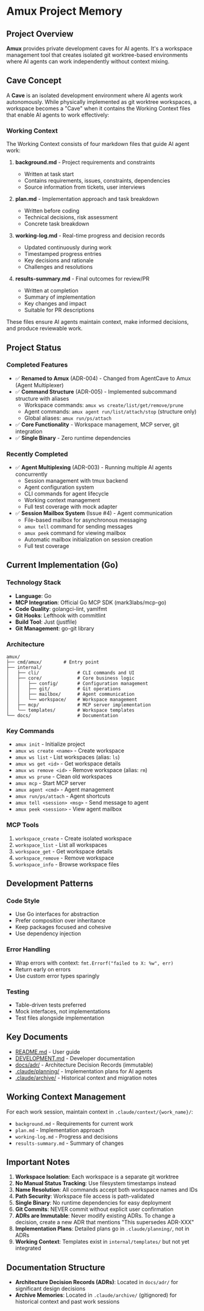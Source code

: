 # Amux Project Memory

## Project Overview

**Amux** provides private development caves for AI agents. It's a workspace management tool that creates isolated
git worktree-based environments where AI agents can work independently without context mixing.

## Cave Concept

A **Cave** is an isolated development environment where AI agents work autonomously. While physically implemented as
git worktree workspaces, a workspace becomes a "Cave" when it contains the Working Context files that enable AI agents
to work effectively:

### Working Context

The Working Context consists of four markdown files that guide AI agent work:

1. **background.md** - Project requirements and constraints
   - Written at task start
   - Contains requirements, issues, constraints, dependencies
   - Source information from tickets, user interviews

2. **plan.md** - Implementation approach and task breakdown
   - Written before coding
   - Technical decisions, risk assessment
   - Concrete task breakdown

3. **working-log.md** - Real-time progress and decision records
   - Updated continuously during work
   - Timestamped progress entries
   - Key decisions and rationale
   - Challenges and resolutions

4. **results-summary.md** - Final outcomes for review/PR
   - Written at completion
   - Summary of implementation
   - Key changes and impact
   - Suitable for PR descriptions

These files ensure AI agents maintain context, make informed decisions, and produce reviewable work.

## Project Status

### Completed Features

- ✅ **Renamed to Amux** (ADR-004) - Changed from AgentCave to Amux (Agent Multiplexer)
- ✅ **Command Structure** (ADR-005) - Implemented subcommand structure with aliases
  - Workspace commands: `amux ws create/list/get/remove/prune`
  - Agent commands: `amux agent run/list/attach/stop` (structure only)
  - Global aliases: `amux run/ps/attach`
- ✅ **Core Functionality** - Workspace management, MCP server, git integration
- ✅ **Single Binary** - Zero runtime dependencies

### Recently Completed

- ✅ **Agent Multiplexing** (ADR-003) - Running multiple AI agents concurrently
  - Session management with tmux backend
  - Agent configuration system
  - CLI commands for agent lifecycle
  - Working context management
  - Full test coverage with mock adapter
- ✅ **Session Mailbox System** (Issue #4) - Agent communication
  - File-based mailbox for asynchronous messaging
  - `amux tell` command for sending messages
  - `amux peek` command for viewing mailbox
  - Automatic mailbox initialization on session creation
  - Full test coverage

## Current Implementation (Go)

### Technology Stack

- **Language**: Go
- **MCP Integration**: Official Go MCP SDK (mark3labs/mcp-go)
- **Code Quality**: golangci-lint, yamlfmt
- **Git Hooks**: Lefthook with commitlint
- **Build Tool**: Just (justfile)
- **Git Management**: go-git library

### Architecture

```text
amux/
├── cmd/amux/        # Entry point
├── internal/
│   ├── cli/              # CLI commands and UI
│   ├── core/             # Core business logic
│   │   ├── config/       # Configuration management
│   │   ├── git/          # Git operations
│   │   ├── mailbox/      # Agent communication
│   │   └── workspace/    # Workspace management
│   ├── mcp/              # MCP server implementation
│   └── templates/        # Workspace templates
└── docs/                 # Documentation
```

### Key Commands

- `amux init` - Initialize project
- `amux ws create <name>` - Create workspace
- `amux ws list` - List workspaces (alias: `ls`)
- `amux ws get <id>` - Get workspace details
- `amux ws remove <id>` - Remove workspace (alias: `rm`)
- `amux ws prune` - Clean old workspaces
- `amux mcp` - Start MCP server
- `amux agent <cmd>` - Agent management
- `amux run/ps/attach` - Agent shortcuts
- `amux tell <session> <msg>` - Send message to agent
- `amux peek <session>` - View agent mailbox

### MCP Tools

1. `workspace_create` - Create isolated workspace
2. `workspace_list` - List all workspaces
3. `workspace_get` - Get workspace details
4. `workspace_remove` - Remove workspace
5. `workspace_info` - Browse workspace files

## Development Patterns

### Code Style

- Use Go interfaces for abstraction
- Prefer composition over inheritance
- Keep packages focused and cohesive
- Use dependency injection

### Error Handling

- Wrap errors with context: `fmt.Errorf("failed to X: %w", err)`
- Return early on errors
- Use custom error types sparingly

### Testing

- Table-driven tests preferred
- Mock interfaces, not implementations
- Test files alongside implementation

## Key Documents

- [README.md](README.md) - User guide
- [DEVELOPMENT.md](DEVELOPMENT.md) - Developer documentation
- [docs/adr/](docs/adr/) - Architecture Decision Records (immutable)
- [.claude/planning/](.claude/planning/) - Implementation plans for AI agents
- [.claude/archive/](.claude/archive/) - Historical context and migration notes

## Working Context Management

For each work session, maintain context in `.claude/context/{work_name}/`:

- `background.md` - Requirements for current work
- `plan.md` - Implementation approach
- `working-log.md` - Progress and decisions
- `results-summary.md` - Summary of changes

## Important Notes

1. **Workspace Isolation**: Each workspace is a separate git worktree
2. **No Manual Status Tracking**: Use filesystem timestamps instead
3. **Name Resolution**: All commands accept both workspace names and IDs
4. **Path Security**: Workspace file access is path-validated
5. **Single Binary**: No runtime dependencies for easy deployment
6. **Git Commits**: NEVER commit without explicit user confirmation
7. **ADRs are Immutable**: Never modify existing ADRs. To change a decision, create a new ADR that mentions
   "This supersedes ADR-XXX"
8. **Implementation Plans**: Detailed plans go in `.claude/planning/`, not in ADRs
9. **Working Context**: Templates exist in `internal/templates/` but not yet integrated

## Documentation Structure

- **Architecture Decision Records (ADRs)**: Located in `docs/adr/` for significant design decisions
- **Archive Memories**: Located in `.claude/archive/` (gitignored) for historical context and past work sessions
